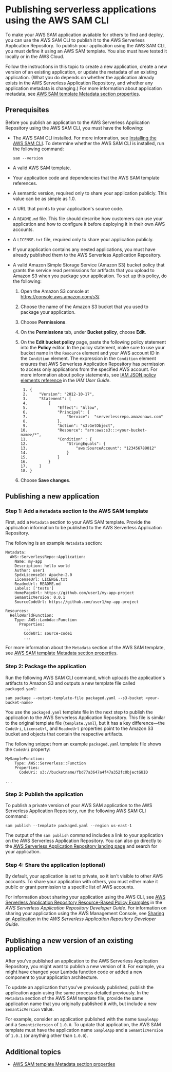 # Publishing serverless applications using the AWS SAM CLI<a name="serverless-sam-template-publishing-applications"></a>

To make your AWS SAM application available for others to find and deploy, you can use the AWS SAM CLI to publish it to the AWS Serverless Application Repository\. To publish your application using the AWS SAM CLI, you must define it using an AWS SAM template\. You also must have tested it locally or in the AWS Cloud\.

Follow the instructions in this topic to create a new application, create a new version of an existing application, or update the metadata of an existing application\. \(What you do depends on whether the application already exists in the AWS Serverless Application Repository, and whether any application metadata is changing\.\) For more information about application metadata, see [AWS SAM template Metadata section properties](serverless-sam-template-publishing-applications-metadata-properties.md)\.

## Prerequisites<a name="serverless-sam-template-publishing-applications-prerequisites"></a>

Before you publish an application to the AWS Serverless Application Repository using the AWS SAM CLI, you must have the following:
+ The AWS SAM CLI installed\. For more information, see [Installing the AWS SAM CLI](install-sam-cli.md)\. To determine whether the AWS SAM CLI is installed, run the following command:

  ```
  sam --version
  ```
+ A valid AWS SAM template\.
+ Your application code and dependencies that the AWS SAM template references\.
+ A semantic version, required only to share your application publicly\. This value can be as simple as 1\.0\.
+ A URL that points to your application's source code\.
+ A `README.md` file\. This file should describe how customers can use your application and how to configure it before deploying it in their own AWS accounts\.
+ A `LICENSE.txt` file, required only to share your application publicly\.
+ If your application contains any nested applications, you must have already published them to the AWS Serverless Application Repository\.
+ A valid Amazon Simple Storage Service \(Amazon S3\) bucket policy that grants the service read permissions for artifacts that you upload to Amazon S3 when you package your application\. To set up this policy, do the following:

  1. Open the Amazon S3 console at [https://console\.aws\.amazon\.com/s3/](https://console.aws.amazon.com/s3/)\.

  1. Choose the name of the Amazon S3 bucket that you used to package your application\.

  1. Choose **Permissions**\.

  1. On the **Permissions** tab, under **Bucket policy**, choose **Edit**\.

  1. On the **Edit bucket policy** page, paste the following policy statement into the **Policy** editor\. In the policy statement, make sure to use your bucket name in the `Resource` element and your AWS account ID in the `Condition` element\. The expression in the `Condition` element ensures that AWS Serverless Application Repository has permission to access only applications from the specified AWS account\. For more information about policy statements, see [IAM JSON policy elements reference](https://docs.aws.amazon.com/IAM/latest/UserGuide/reference_policies_elements.html) in the *IAM User Guide*\.

     ```
      1. {
      2.     "Version": "2012-10-17",
      3.     "Statement": [
      4.         {
      5.             "Effect": "Allow",
      6.             "Principal": {
      7.                 "Service":  "serverlessrepo.amazonaws.com"
      8.             },
      9.             "Action": "s3:GetObject",
     10.             "Resource": "arn:aws:s3:::<your-bucket-name>/*",
     11.             "Condition" : {
     12.                 "StringEquals": {
     13.                     "aws:SourceAccount": "123456789012"
     14.                 }
     15.             }
     16.         }
     17.     ]
     18. }
     ```

  1. Choose **Save changes**\.

## Publishing a new application<a name="serverless-sam-template-publishing-applications-new-app"></a>

### Step 1: Add a `Metadata` section to the AWS SAM template<a name="serverless-sam-template-publishing-applications-step1"></a>

First, add a `Metadata` section to your AWS SAM template\. Provide the application information to be published to the AWS Serverless Application Repository\.

The following is an example `Metadata` section:

```
Metadata:
  AWS::ServerlessRepo::Application:
    Name: my-app
    Description: hello world
    Author: user1
    SpdxLicenseId: Apache-2.0
    LicenseUrl: LICENSE.txt
    ReadmeUrl: README.md
    Labels: ['tests']
    HomePageUrl: https://github.com/user1/my-app-project
    SemanticVersion: 0.0.1
    SourceCodeUrl: https://github.com/user1/my-app-project

Resources:
  HelloWorldFunction:
    Type: AWS::Lambda::Function
      Properties:
        ...
        CodeUri: source-code1
        ...
```

For more information about the `Metadata` section of the AWS SAM template, see [AWS SAM template Metadata section properties](serverless-sam-template-publishing-applications-metadata-properties.md)\.

### Step 2: Package the application<a name="serverless-sam-template-publishing-applications-step2"></a>

Run the following AWS SAM CLI command, which uploads the application's artifacts to Amazon S3 and outputs a new template file called `packaged.yaml`:

```
sam package --output-template-file packaged.yaml --s3-bucket <your-bucket-name>
```

You use the `packaged.yaml` template file in the next step to publish the application to the AWS Serverless Application Repository\. This file is similar to the original template file \(`template.yaml`\), but it has a key difference—the `CodeUri`, `LicenseUrl`, and `ReadmeUrl` properties point to the Amazon S3 bucket and objects that contain the respective artifacts\.

The following snippet from an example `packaged.yaml` template file shows the `CodeUri` property:

```
MySampleFunction:
    Type: AWS::Serverless::Function
    Properties:
      CodeUri: s3://bucketname/fbd77a3647a4f47a352fcObjectGUID

...
```

### Step 3: Publish the application<a name="serverless-sam-template-publishing-applications-step3"></a>

To publish a private version of your AWS SAM application to the AWS Serverless Application Repository, run the following AWS SAM CLI command:

```
sam publish --template packaged.yaml --region us-east-1
```

The output of the `sam publish` command includes a link to your application on the AWS Serverless Application Repository\. You can also go directly to the [AWS Serverless Application Repository landing page](https://serverlessrepo.aws.amazon.com/applications) and search for your application\.

### Step 4: Share the application \(optional\)<a name="serverless-sam-template-publishing-applications-step4"></a>

By default, your application is set to private, so it isn't visible to other AWS accounts\. To share your application with others, you must either make it public or grant permission to a specific list of AWS accounts\.

For information about sharing your application using the AWS CLI, see [AWS Serverless Application Repository Resource\-Based Policy Examples](https://docs.aws.amazon.com/serverlessrepo/latest/devguide/security_iam_resource-based-policy-examples.html) in the *AWS Serverless Application Repository Developer Guide*\. For information on sharing your application using the AWS Management Console, see [Sharing an Application](https://docs.aws.amazon.com/serverlessrepo/latest/devguide/serverlessrepo-how-to-publish.html#share-application) in the *AWS Serverless Application Repository Developer Guide*\.

## Publishing a new version of an existing application<a name="serverless-sam-template-publishing-applications-new-version"></a>

After you've published an application to the AWS Serverless Application Repository, you might want to publish a new version of it\. For example, you might have changed your Lambda function code or added a new component to your application architecture\.

To update an application that you've previously published, publish the application again using the same process detailed previously\. In the `Metadata` section of the AWS SAM template file, provide the same application name that you originally published it with, but include a new `SemanticVersion` value\.

For example, consider an application published with the name `SampleApp` and a `SemanticVersion` of `1.0.0`\. To update that application, the AWS SAM template must have the application name `SampleApp` and a `SemanticVersion` of `1.0.1` \(or anything other than `1.0.0`\)\.

## Additional topics<a name="serverless-sam-template-publishing-applications-additional-topics"></a>
+ [AWS SAM template Metadata section properties](serverless-sam-template-publishing-applications-metadata-properties.md)